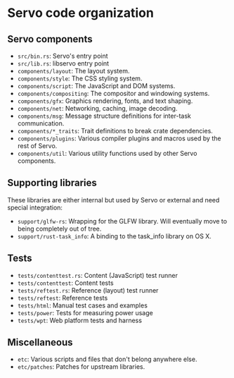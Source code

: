 # Servo code organization

## Servo components

* `src/bin.rs`: Servo's entry point
* `src/lib.rs`: libservo entry point
* `components/layout`: The layout system.
* `components/style`: The CSS styling system.
* `components/script`: The JavaScript and DOM systems.
* `components/compositing`: The compositor and windowing systems.
* `components/gfx`: Graphics rendering, fonts, and text shaping.
* `components/net`: Networking, caching, image decoding.
* `components/msg`: Message structure definitions for inter-task communication.
* `components/*_traits`: Trait definitions to break crate dependencies.
* `components/plugins`: Various compiler plugins and macros used by the rest of Servo.
* `components/util`: Various utility functions used by other Servo components.

## Supporting libraries

These libraries are either internal but used by Servo or external and need
special integration:

* `support/glfw-rs`: Wrapping for the GLFW library. Will eventually move to
  being completely out of tree.
* `support/rust-task_info`: A binding to the task_info library on OS X.

## Tests

* `tests/contenttest.rs`: Content (JavaScript) test runner
* `tests/contenttest`: Content tests
* `tests/reftest.rs`: Reference (layout) test runner
* `tests/reftest`: Reference tests
* `tests/html`: Manual test cases and examples
* `tests/power`: Tests for measuring power usage
* `tests/wpt`: Web platform tests and harness

## Miscellaneous

* `etc`: Various scripts and files that don't belong anywhere else.
* `etc/patches`: Patches for upstream libraries.
